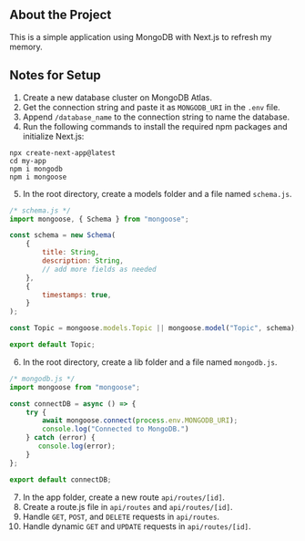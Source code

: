 ## About the Project

This is a simple application using MongoDB with Next.js to refresh my memory.

## Notes for Setup

1. Create a new database cluster on MongoDB Atlas.
2. Get the connection string and paste it as `MONGODB_URI` in the `.env` file.
3. Append `/database_name` to the connection string to name the database.
4. Run the following commands to install the required npm packages and initialize Next.js:
```
npx create-next-app@latest
cd my-app
npm i mongodb
npm i mongoose
```
5. In the root directory, create a models folder and a file named `schema.js`.
```js
/* schema.js */
import mongoose, { Schema } from "mongoose";

const schema = new Schema(
    {
        title: String,
        description: String,
        // add more fields as needed
    },
    {
        timestamps: true,
    }
);

const Topic = mongoose.models.Topic || mongoose.model("Topic", schema);

export default Topic;
```
6. In the root directory, create a lib folder and a file named `mongodb.js`.
```js
/* mongodb.js */
import mongoose from "mongoose";

const connectDB = async () => {
    try {
        await mongoose.connect(process.env.MONGODB_URI);
        console.log("Connected to MongoDB.")
    } catch (error) {
       console.log(error);
    }
};

export default connectDB;
```
7. In the app folder, create a new route `api/routes/[id]`.
8. Create a route.js file in `api/routes` and `api/routes/[id]`.
9. Handle `GET`, `POST`, and `DELETE` requests in `api/routes`.
10. Handle dynamic `GET` and `UPDATE` requests in `api/routes/[id]`.